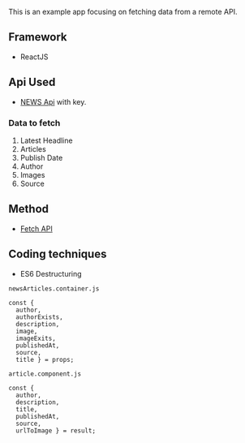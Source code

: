 This is an example app focusing on fetching data from a remote API.

## Framework
- ReactJS

## Api Used
- [NEWS Api](https://newsapi.org/) with key.

### Data to fetch
1. Latest Headline
2. Articles
3. Publish Date
4. Author
5. Images
6. Source


## Method
- [Fetch API]()

## Coding techniques
- ES6 Destructuring 

``` 
newsArticles.container.js

const { 
  author, 
  authorExists,
  description,
  image,
  imageExits,
  publishedAt,
  source,
  title } = props;
```

``` 
article.component.js

const { 
  author, 
  description, 
  title, 
  publishedAt, 
  source, 
  urlToImage } = result;
```